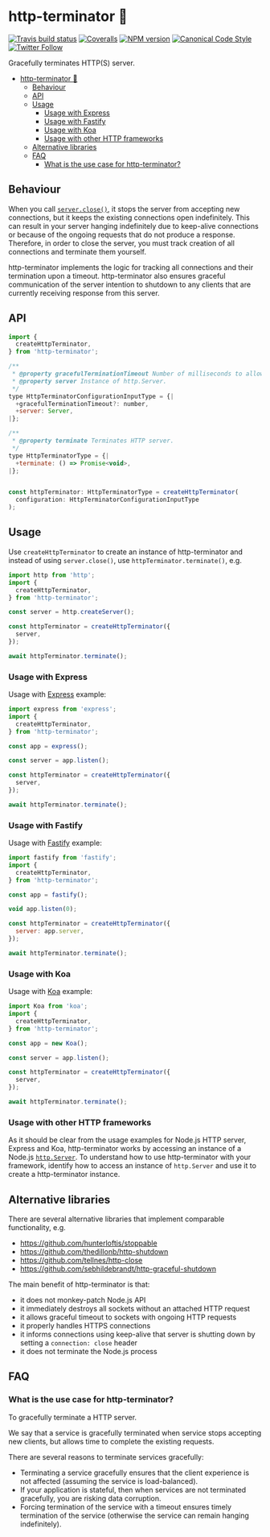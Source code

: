 <a name="http-terminator"></a>
# http-terminator 🦾

[![Travis build status](http://img.shields.io/travis/gajus/http-terminator/master.svg?style=flat-square)](https://travis-ci.com/gajus/http-terminator)
[![Coveralls](https://img.shields.io/coveralls/gajus/http-terminator.svg?style=flat-square)](https://coveralls.io/github/gajus/http-terminator)
[![NPM version](http://img.shields.io/npm/v/http-terminator.svg?style=flat-square)](https://www.npmjs.org/package/http-terminator)
[![Canonical Code Style](https://img.shields.io/badge/code%20style-canonical-blue.svg?style=flat-square)](https://github.com/gajus/canonical)
[![Twitter Follow](https://img.shields.io/twitter/follow/kuizinas.svg?style=social&label=Follow)](https://twitter.com/kuizinas)

Gracefully terminates HTTP(S) server.

* [http-terminator 🦾](#http-terminator)
    * [Behaviour](#http-terminator-behaviour)
    * [API](#http-terminator-api)
    * [Usage](#http-terminator-usage)
        * [Usage with Express](#http-terminator-usage-usage-with-express)
        * [Usage with Fastify](#http-terminator-usage-usage-with-fastify)
        * [Usage with Koa](#http-terminator-usage-usage-with-koa)
        * [Usage with other HTTP frameworks](#http-terminator-usage-usage-with-other-http-frameworks)
    * [Alternative libraries](#http-terminator-alternative-libraries)
    * [FAQ](#http-terminator-faq)
        * [What is the use case for http-terminator?](#http-terminator-faq-what-is-the-use-case-for-http-terminator)


<a name="http-terminator-behaviour"></a>
## Behaviour

When you call [`server.close()`](https://nodejs.org/api/http.html#http_server_close_callback), it stops the server from accepting new connections, but it keeps the existing connections open indefinitely. This can result in your server hanging indefinitely due to keep-alive connections or because of the ongoing requests that do not produce a response. Therefore, in order to close the server, you must track creation of all connections and terminate them yourself.

http-terminator implements the logic for tracking all connections and their termination upon a timeout. http-terminator also ensures graceful communication of the server intention to shutdown to any clients that are currently receiving response from this server.

<a name="http-terminator-api"></a>
## API

```js
import {
  createHttpTerminator,
} from 'http-terminator';

/**
 * @property gracefulTerminationTimeout Number of milliseconds to allow for the active sockets to complete serving the response (default: 5000).
 * @property server Instance of http.Server.
 */
type HttpTerminatorConfigurationInputType = {|
  +gracefulTerminationTimeout?: number,
  +server: Server,
|};

/**
 * @property terminate Terminates HTTP server.
 */
type HttpTerminatorType = {|
  +terminate: () => Promise<void>,
|};


const httpTerminator: HttpTerminatorType = createHttpTerminator(
  configuration: HttpTerminatorConfigurationInputType
);

```

<a name="http-terminator-usage"></a>
## Usage

Use `createHttpTerminator` to create an instance of http-terminator and instead of using `server.close()`, use `httpTerminator.terminate()`, e.g.

```js
import http from 'http';
import {
  createHttpTerminator,
} from 'http-terminator';

const server = http.createServer();

const httpTerminator = createHttpTerminator({
  server,
});

await httpTerminator.terminate();

```

<a name="http-terminator-usage-usage-with-express"></a>
### Usage with Express

Usage with [Express](https://www.npmjs.com/package/express) example:

```js
import express from 'express';
import {
  createHttpTerminator,
} from 'http-terminator';

const app = express();

const server = app.listen();

const httpTerminator = createHttpTerminator({
  server,
});

await httpTerminator.terminate();

```

<a name="http-terminator-usage-usage-with-fastify"></a>
### Usage with Fastify

Usage with [Fastify](https://www.npmjs.com/package/fastify) example:

```js
import fastify from 'fastify';
import {
  createHttpTerminator,
} from 'http-terminator';

const app = fastify();

void app.listen(0);

const httpTerminator = createHttpTerminator({
  server: app.server,
});

await httpTerminator.terminate();

```

<a name="http-terminator-usage-usage-with-koa"></a>
### Usage with Koa

Usage with [Koa](https://www.npmjs.com/package/koa) example:

```js
import Koa from 'koa';
import {
  createHttpTerminator,
} from 'http-terminator';

const app = new Koa();

const server = app.listen();

const httpTerminator = createHttpTerminator({
  server,
});

await httpTerminator.terminate();

```

<a name="http-terminator-usage-usage-with-other-http-frameworks"></a>
### Usage with other HTTP frameworks

As it should be clear from the usage examples for Node.js HTTP server, Express and Koa, http-terminator works by accessing an instance of a Node.js [`http.Server`](https://nodejs.org/api/http.html#http_class_http_server). To understand how to use http-terminator with your framework, identify how to access an instance of `http.Server` and use it to create a http-terminator instance.

<a name="http-terminator-alternative-libraries"></a>
## Alternative libraries

There are several alternative libraries that implement comparable functionality, e.g.

* https://github.com/hunterloftis/stoppable
* https://github.com/thedillonb/http-shutdown
* https://github.com/tellnes/http-close
* https://github.com/sebhildebrandt/http-graceful-shutdown

The main benefit of http-terminator is that:

* it does not monkey-patch Node.js API
* it immediately destroys all sockets without an attached HTTP request
* it allows graceful timeout to sockets with ongoing HTTP requests
* it properly handles HTTPS connections
* it informs connections using keep-alive that server is shutting down by setting a `connection: close` header
* it does not terminate the Node.js process

<a name="http-terminator-faq"></a>
## FAQ

<a name="http-terminator-faq-what-is-the-use-case-for-http-terminator"></a>
### What is the use case for http-terminator?

To gracefully terminate a HTTP server.

We say that a service is gracefully terminated when service stops accepting new clients, but allows time to complete the existing requests.

There are several reasons to terminate services gracefully:

* Terminating a service gracefully ensures that the client experience is not affected (assuming the service is load-balanced).
* If your application is stateful, then when services are not terminated gracefully, you are risking data corruption.
* Forcing termination of the service with a timeout ensures timely termination of the service (otherwise the service can remain hanging indefinitely).
